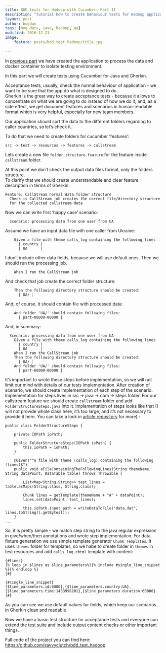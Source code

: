 ```yaml
---
title: BDD tests for Hadoop with Cucumber. Part II
description: "Tutorial how to create behaviour tests for Hadoop application with Cucumber. Part II: tests"
layout: post
author: bogdan
tags: [bog data, java, hadoop, qa]
modified: 2016-12-21
image:
    feature: posts/bdd_test_hadoop/title.jpg
    
---
```


In [previous part](http://www.savvyclutch.com/BDD-tests-for-Hadoop-with-Cucumber-part-I/) we have created the application to process the data and docker container to isolate testing environment.
   
In this part we will create tests using Cucumber for Java and Gherkin.

Acceptance tests, usually, check the normal behaviour of application - we want to be sure that the app do what is designed to do.  
Gherkin is the great way to create acceptance tests - because it allows to concentrate on what we are going to do instead of how we do it, 
and, as a side effect, we get document features and scenarios in human-readable format which is very helpful, especially for new team members.

<!-- more -->

Our application should sort the data to the different folders regarding to caller countries, so let’s check it. 

To do that we need to create folders for cucumber ‘features’:

`src -> test -> resources -> features -> callstream`

Lets create a new file `folder_structure.feature` for the feature inside `callstream` folder.

At this point we don’t check the output data files format, only the folders structure.  
To clarify that we should create understandable and clear feature description in terms of Gherkin:

```
Feature: CallStream normal data folder structure
  Check is CallStream job creates the correct file/directory structure
  for the collected callstream data
```

Now we can write first ‘happy case’ scenario:

```
  Scenario: processing data from one user from UA
```

Assume we have an input data file with one caller from Ukraine:

```
    Given a file with theme calls_log containing the following lines
      | country |
      | UA      |
```

I don’t include other data fields, because we will use default ones. 
Then we should run the processing job. 

```
    When I run the CallStream job
```

And check that job create the correct folder structure:

```
    Then the following directory structure should be created:
      | UA/ |
```

And, of course, it should contain file with processed data:

```
    And folder 'UA/' should contain following files:
      | part-00000-00000 |
```

And, in summary:

```
  Scenario: processing data from one user from UA
    Given a file with theme calls_log containing the following lines
      | country |
      | UA      |
    When I run the CallStream job
    Then the following directory structure should be created:
      | UA/ |
    And folder 'UA/' should contain following files:
      | part-00000-00000 |
```

It’s important to wrote these steps before implementation, so we will not limit our mind with details of our tests implementation. 
After creation of scenario, we should create implementation of each step of the scenario. 
Implementation for steps lives in src -> java -> com -> steps folder. 
For our callstream feature we should create `callstream` folder  and add `FolderStructureSteps.java` into it. 
Implementation of steps looks like that (I will not provide whole class here, it’s too large, and it’s not necessary to provide it here. 
You can take a look in [article repository](https://github.com/savvyclutch/bdd_test_hadoop) for more)  :

```
public class FolderStructureSteps {

    private IOPath ioPath;

    public FolderStructureSteps(IOPath ioPath) {
        this.ioPath = ioPath;
    }

    @Given("^a file with theme (calls_log) containing the following (lines)$")
    public void aFileContainingTheFollowingLines(String themeName, String dataPoint, DataTable table) throws Throwable {

        List<Map<String,String>> test_lines = table.asMaps(String.class, String.class);

        Chunk lines = getTemplate(themeName + "#" + dataPoint);
        lines.set(dataPoint, test_lines);

        this.ioPath.input_path = writeDataToFile("data.dat", lines.toString().getBytes());
    }
...
```

So, it is pretty simple - we match step string to the java regular expression in give/when/then annotations and wrote step implementation. 
For data fixture generation we use simple template generator  `Chunk Templates`. 
It uses `themes` folder for templates, so we habe to create folder in `themes` in test resources and add `calls_log.chtml` template with content:

```
{#lines}
{% loop in $lines as $line_parameters%}{% include #single_line_snippet %}{% endloop %}
{#}

{#single_line_snippet}
{$line_parameters.id:0000},{$line_parameters.country:UA},{$line_parameters.time:1433998201},{$line_parameters.duration:60000}
{#}
```

As you can see we use default values for fields, which keep our scenarios in Gherkin clean and readable.  

Now we have a basic test structure for acceptance tests and everyone can extend the test suite and include output content checks or other important things. 
 
Full code of the project you can find here: https://github.com/savvyclutch/bdd_test_hadoop


